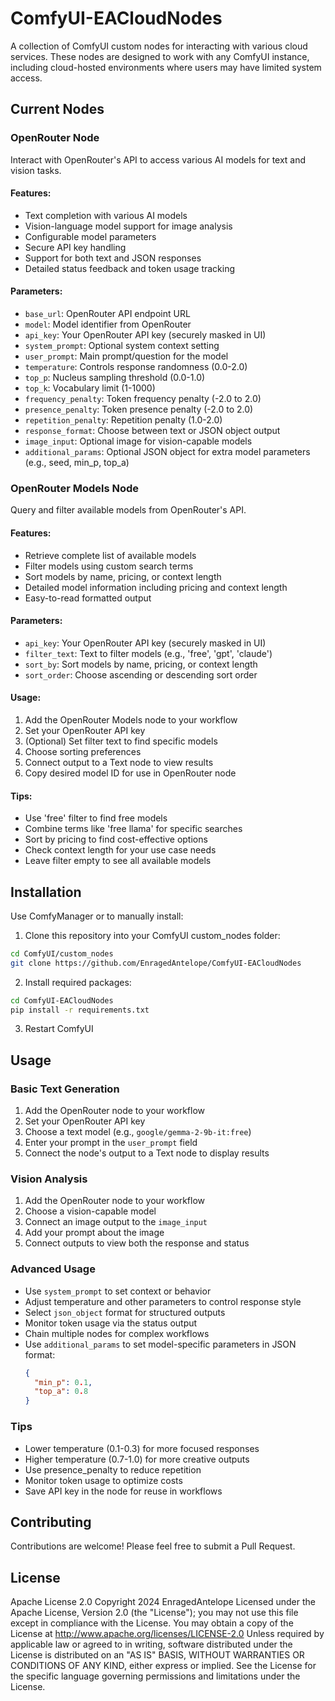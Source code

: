 # ComfyUI-EACloudNodes

A collection of ComfyUI custom nodes for interacting with various cloud services. These nodes are designed to work with any ComfyUI instance, including cloud-hosted environments where users may have limited system access.

## Current Nodes

### OpenRouter Node
Interact with OpenRouter's API to access various AI models for text and vision tasks.

#### Features:
- Text completion with various AI models
- Vision-language model support for image analysis
- Configurable model parameters
- Secure API key handling
- Support for both text and JSON responses
- Detailed status feedback and token usage tracking

#### Parameters:
- `base_url`: OpenRouter API endpoint URL
- `model`: Model identifier from OpenRouter
- `api_key`: Your OpenRouter API key (securely masked in UI)
- `system_prompt`: Optional system context setting
- `user_prompt`: Main prompt/question for the model
- `temperature`: Controls response randomness (0.0-2.0)
- `top_p`: Nucleus sampling threshold (0.0-1.0)
- `top_k`: Vocabulary limit (1-1000)
- `frequency_penalty`: Token frequency penalty (-2.0 to 2.0)
- `presence_penalty`: Token presence penalty (-2.0 to 2.0)
- `repetition_penalty`: Repetition penalty (1.0-2.0)
- `response_format`: Choose between text or JSON object output
- `image_input`: Optional image for vision-capable models
- `additional_params`: Optional JSON object for extra model parameters (e.g., seed, min_p, top_a)

### OpenRouter Models Node
Query and filter available models from OpenRouter's API.

#### Features:
- Retrieve complete list of available models
- Filter models using custom search terms
- Sort models by name, pricing, or context length
- Detailed model information including pricing and context length
- Easy-to-read formatted output

#### Parameters:
- `api_key`: Your OpenRouter API key (securely masked in UI)
- `filter_text`: Text to filter models (e.g., 'free', 'gpt', 'claude')
- `sort_by`: Sort models by name, pricing, or context length
- `sort_order`: Choose ascending or descending sort order

#### Usage:
1. Add the OpenRouter Models node to your workflow
2. Set your OpenRouter API key
3. (Optional) Set filter text to find specific models
4. Choose sorting preferences
5. Connect output to a Text node to view results
6. Copy desired model ID for use in OpenRouter node

#### Tips:
- Use 'free' filter to find free models
- Combine terms like 'free llama' for specific searches
- Sort by pricing to find cost-effective options
- Check context length for your use case needs
- Leave filter empty to see all available models

## Installation

Use ComfyManager or to manually install:

1. Clone this repository into your ComfyUI custom_nodes folder:
  ```bash
cd ComfyUI/custom_nodes
git clone https://github.com/EnragedAntelope/ComfyUI-EACloudNodes
  ```
2. Install required packages:
  ``` bash
cd ComfyUI-EACloudNodes
pip install -r requirements.txt
  ```

3. Restart ComfyUI

## Usage

### Basic Text Generation
1. Add the OpenRouter node to your workflow
2. Set your OpenRouter API key
3. Choose a text model (e.g., `google/gemma-2-9b-it:free`)
4. Enter your prompt in the `user_prompt` field
5. Connect the node's output to a Text node to display results

### Vision Analysis
1. Add the OpenRouter node to your workflow
2. Choose a vision-capable model
3. Connect an image output to the `image_input`
4. Add your prompt about the image
5. Connect outputs to view both the response and status

### Advanced Usage
- Use `system_prompt` to set context or behavior
- Adjust temperature and other parameters to control response style
- Select `json_object` format for structured outputs
- Monitor token usage via the status output
- Chain multiple nodes for complex workflows
- Use `additional_params` to set model-specific parameters in JSON format:
  ```json
  {
    "min_p": 0.1,
    "top_a": 0.8
  }
  ```

### Tips
- Lower temperature (0.1-0.3) for more focused responses
- Higher temperature (0.7-1.0) for more creative outputs
- Use presence_penalty to reduce repetition
- Monitor token usage to optimize costs
- Save API key in the node for reuse in workflows


## Contributing

Contributions are welcome! Please feel free to submit a Pull Request.

## License

Apache License 2.0
Copyright 2024 EnragedAntelope
Licensed under the Apache License, Version 2.0 (the "License");
you may not use this file except in compliance with the License.
You may obtain a copy of the License at
http://www.apache.org/licenses/LICENSE-2.0
Unless required by applicable law or agreed to in writing, software
distributed under the License is distributed on an "AS IS" BASIS,
WITHOUT WARRANTIES OR CONDITIONS OF ANY KIND, either express or implied.
See the License for the specific language governing permissions and
limitations under the License.
